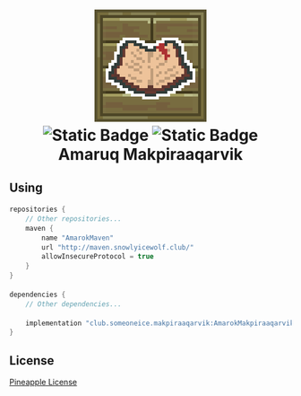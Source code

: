 <h1 align="center">

![](img/SmallLogo.png) 
<br />
![Static Badge](https://img.shields.io/badge/Minecraft-1.20-blue)
![Static Badge](https://img.shields.io/badge/AmarokLibrary%20Version-1.2-red)
<br />
**Amaruq Makpiraaqarvik**
</h1>

## Using
```groovy
repositories {
    // Other repositories... 
    maven {
        name "AmarokMaven"
        url "http://maven.snowlyicewolf.club/"
        allowInsecureProtocol = true
    }
}

dependencies {
    // Other dependencies... 
    
    implementation "club.someoneice.makpiraaqarvik:AmarokMakpiraaqarvik:1.20-${AmarokLibraryVersion}"
}
```

## License
[Pineapple License](LICENSE)